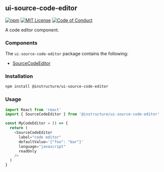 ## ui-source-code-editor

[![npm][npm]][npm-url]
[![MIT License][license-badge]][license]
[![Code of Conduct][coc-badge]][coc]

A code editor component.

### Components

The `ui-source-code-editor` package contains the following:

- [SourceCodeEditor](#SourceCodeEditor)

### Installation

```sh
npm install @instructure/ui-source-code-editor
```

### Usage

```js
import React from 'react'
import { SourceCodeEditor } from '@instructure/ui-source-code-editor'

const MyCodeEditor = () => {
  return (
    <SourceCodeEditor
      label="code editor"
      defaultValue='{"foo": "bar"}'
      language="javascript"
      readOnly
    />
  )
}
```

[npm]: https://img.shields.io/npm/v/@instructure/ui-source-code-editor.svg
[npm-url]: https://npmjs.com/package/@instructure/ui-source-code-editor
[license-badge]: https://img.shields.io/npm/l/instructure-ui.svg?style=flat-square
[license]: https://github.com/instructure/instructure-ui/blob/master/LICENSE.md
[coc-badge]: https://img.shields.io/badge/code%20of-conduct-ff69b4.svg?style=flat-square
[coc]: https://github.com/instructure/instructure-ui/blob/master/CODE_OF_CONDUCT.md
